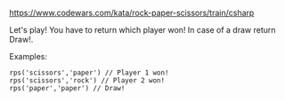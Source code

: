 https://www.codewars.com/kata/rock-paper-scissors/train/csharp

Let's play! You have to return which player won! In case of a draw return Draw!.

Examples:
```
rps('scissors','paper') // Player 1 won!
rps('scissors','rock') // Player 2 won!
rps('paper','paper') // Draw!
```
